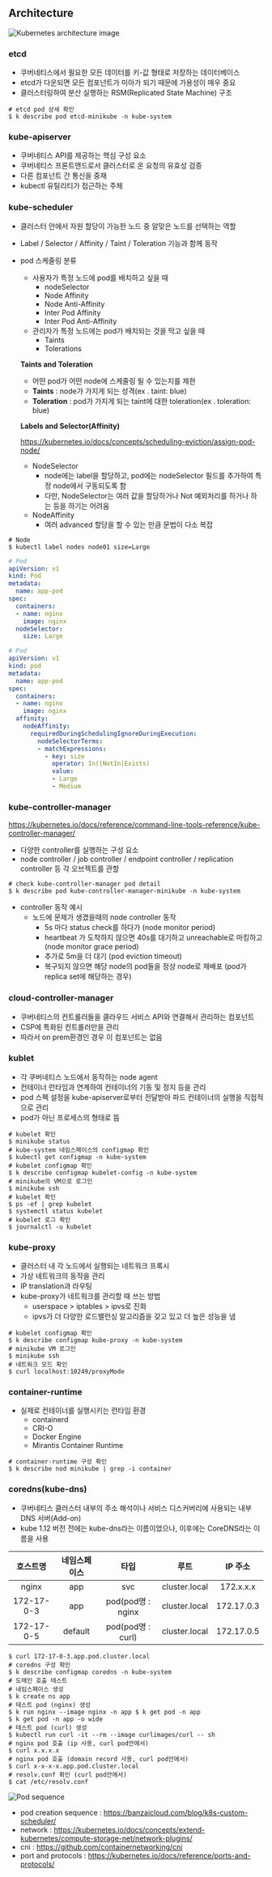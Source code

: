## Architecture
<img src="images/architecture.png" alt="Kubernetes architecture image">

### etcd
- 쿠버네티스에서 필요한 모든 데이터를 키-값 형태로 저장하는 데이터베이스
- etcd가 다운되면 모든 컴포넌트가 미아가 되기 때문에 가용성이 매우 중요
- 클러스터링하여 분산 실행하는 RSM(Replicated State Machine) 구조

```shell
# etcd pod 상세 확인
$ k describe pod etcd-minikube -n kube-system
```

### kube-apiserver
- 쿠버네티스 API를 제공하는 핵심 구성 요소
- 쿠버네티스 프론트앤드로서 클러스터로 온 요청의 유효성 검증
- 다른 컴포넌트 간 통신을 중재
- kubectl 유틸리티가 접근하는 주체

### kube-scheduler
- 클러스터 안에서 자원 할당이 가능한 노드 중 알맞은 노드를 선택하는 역할
- Label / Selector / Affinity / Taint / Toleration 기능과 함께 동작
- pod 스케줄링 분류
  - 사용자가 특정 노드에 pod를 배치하고 싶을 때
    - nodeSelector
    - Node Affinity
    - Node Anti-Affinity
    - Inter Pod Affinity
    - Inter Pod Anti-Affinity
  - 관리자가 특정 노드에는 pod가 배치되는 것을 막고 싶을 때
    - Taints
    - Tolerations


  **Taints and Toleration**
  - 어떤 pod가 어떤 node에 스케줄링 될 수 있는지를 제한
  - **Taints** : node가 가지게 되는 성격(ex . taint: blue)
  - **Toleration** : pod가 가지게 되는 taint에 대한 toleration(ex . toleration: blue)

  **Labels and Selector(Affinity)**

  https://kubernetes.io/docs/concepts/scheduling-eviction/assign-pod-node/

  - NodeSelector
    - node에는 label을 할당하고, pod에는 nodeSelector 필드를 추가하여 특정 node에서 구동되도록 함
    - 다만, NodeSelector는 여러 값을 할당하거나 Not 예외처리를 하거나 하는 등을 하기는 어려움
  - NodeAffinity
    - 여러 advanced 할당을 할 수 있는 만큼 문법이 다소 복잡
```shell
# Node
$ kubectl label nodes node01 size=Large
```

```yaml
# Pod
apiVersion: v1
kind: Pod
metadata:
  name: app-pod
spec:
  containers:
  - name: nginx
    image: nginx
  nodeSelector:
    size: Large
```

```yaml
# Pod
apiVersion: v1
kind: pod
metadata:
  name: app-pod
spec:
  containers:
  - name: nginx
    image: nginx
  affinity:
    nodeAffinity:
      requiredDuringSchedulingIgnoreDuringExecution:
        nodeSelectorTerms:
        - matchExpressions:
          - key: size
            operator: In(|NotIn|Exists)
            value:
            - Large
            - Medium 
```

### kube-controller-manager
https://kubernetes.io/docs/reference/command-line-tools-reference/kube-controller-manager/
- 다양한 controller를 실행하는 구성 요소
- node controller / job controller / endpoint controller / replication controller 등 각 오브젝트를 관할
```shell
# check kube-controller-manager pod detail
$ k describe pod kube-controller-manager-minikube -n kube-system
```
- controller 동작 예시
  - 노드에 문제가 생겼을때의 node controller 동작
    - 5s 마다 status check를 하다가 (node monitor period)
    - heartbeat 가 도착하지 않으면 40s를 대기하고 unreachable로 마킹하고 (node monitor grace period)
    - 추가로 5m을 더 대기 (pod eviction timeout)
    - 복구되지 않으면 해당 node의 pod들을 정상 node로 재배포 (pod가 replica set에 해당하는 경우)

### cloud-controller-manager
- 쿠버네티스의 컨트롤러들을 클라우드 서비스 API와 연결해서 관리하는 컴포넌트
- CSP에 특화된 컨트롤러만을 관리
- 따라서 on prem환경인 경우 이 컴포넌트는 없음

### kublet
- 각 쿠버네티스 노드에서 동작하는 node agent
- 컨테이너 런타임과 연계하여 컨테이너의 기동 및 정지 등을 관리
- pod 스펙 설정을 kube-apiserver로부터 전달받아 파드 컨테이너의 실행을 직접적으로 관리
- pod가 아닌 프로세스의 형태로 뜸
```shell
# kubelet 확인
$ minikube status
# kube-system 네임스페이스의 configmap 확인 
$ kubectl get configmap -n kube-system
# kubelet configmap 확인
$ k describe configmap kubelet-config -n kube-system
# minikube의 VM으로 로그인
$ minikube ssh
# kubelet 확인
$ ps -ef | grep kubelet
$ systemctl status kubelet
# kubelet 로그 확인
$ journalctl -u kubelet
```

### kube-proxy
- 클러스터 내 각 노드에서 실행되는 네트워크 프록시
- 가상 네트워크의 동작을 관리
- IP translation과 라우팅
- kube-proxy가 네트워크를 관리할 때 쓰는 방법
  - userspace > iptables > ipvs로 진화
  - ipvs가 더 다양한 로드밸런싱 알고리즘을 갖고 있고 더 높은 성능을 냄
```shell
# kubelet configmap 확인
$ k describe configmap kube-proxy -n kube-system
# minikube VM 로그인 
$ minikube ssh
# 네트워크 모드 확인
$ curl localhost:10249/proxyMode
```

### container-runtime
- 실제로 컨테이너를 실행시키는 런타임 환경
  - containerd
  - CRI-O
  - Docker Engine
  - Mirantis Container Runtime
```shell
# container-runtime 구성 확인
$ k describe nod minikube | grep -i container
```

### coredns(kube-dns)
- 쿠버네티스 클러스터 내부의 주소 해석이나 서비스 디스커버리에 사용되는 내부 DNS 서버(Add-on)
- kube 1.12 버전 전에는 kube-dns라는 이름이었으나, 이후에는 CoreDNS라는 이름을 사용

| **호스트명** | **네임스페이스** | **타입** | **루트** | **IP 주소** |
|:--------:|:----------:| :--: | :--: | :--: |
|  nginx   |    app     | svc | cluster.local | 172.x.x.x |
| 172-17-0-3 | app | pod(pod명 : nginx | cluster.local | 172.17.0.3 |
| 172-17-0-5 | default | pod(pod명 : curl) | cluster.local | 172.17.0.5 |

```shell
$ curl 172-17-0-3.app.pod.cluster.local
# coredns 구성 확인
$ k describe configmap coredns -n kube-system
# 도메인 호출 테스트
# 네임스페이스 생성 
$ k create ns app
# 테스트 pod (nginx) 생성
$ k run nginx --image nginx -n app $ k get pod -n app
$ k get pod -n app -o wide
# 테스트 pod (curl) 생성
$ kubectl run curl -it --rm --image curlimages/curl -- sh
# nginx pod 호출 (ip 사용, curl pod안에서) 
$ curl x.x.x.x
# nginx pod 호출 (domain record 사용, curl pod안에서) 
$ curl x-x-x-x.app.pod.cluster.local
# resolv.conf 확인 (curl pod안에서) 
$ cat /etc/resolv.conf
```
<img src="images/sequence.png" alt="Pod sequence">

- pod creation sequence : https://banzaicloud.com/blog/k8s-custom-scheduler/
- network : https://kubernetes.io/docs/concepts/extend-kubernetes/compute-storage-net/network-plugins/
- cni : https://github.com/containernetworking/cni
- port and protocols : https://kubernetes.io/docs/reference/ports-and-protocols/
